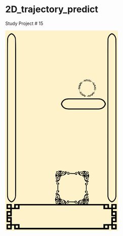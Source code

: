 # 2D_trajectory_predict
Study Project # 15

![grab-landing-page](https://github.com/Alex21Sav/Unity_Draw_Line/blob/main/ScreenGif2.gif)
